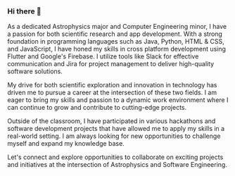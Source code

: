 ### Hi there 👋

As a dedicated Astrophysics major and Computer Engineering minor, I have a passion for both scientific research and app development. With a strong foundation in programming languages such as Java, Python, HTML & CSS, and JavaScript, I have honed my skills in cross platform development using Flutter and Google's Firebase. I utilize tools like Slack for effective communication and Jira for project management to deliver high-quality software solutions.

My drive for both scientific exploration and innovation in technology has driven me to pursue a career at the intersection of these two fields. I am eager to bring my skills and passion to a dynamic work environment where I can continue to grow and contribute to cutting-edge projects.

Outside of the classroom, I have participated in various hackathons and software development projects that have allowed me to apply my skills in a real-world setting. I am always looking for new opportunities to challenge myself and expand my knowledge base.

Let's connect and explore opportunities to collaborate on exciting projects and initiatives at the intersection of Astrophysics and Software Engineering.
<!--
Here are some ideas to get you started:

- 🔭 I’m currently working on ...
- 🌱 I’m currently learning ...
- 👯 I’m looking to collaborate on ...
- 🤔 I’m looking for help with ...
- 💬 Ask me about ...
- 📫 How to reach me: ...
- 😄 Pronouns: He/Him/His
- ⚡ Fun fact: ...
-->
